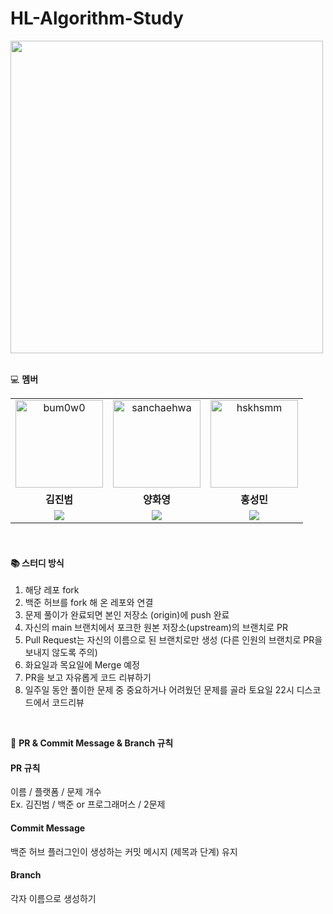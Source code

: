 # HL-Algorithm-Study

<img src="https://github.com/user-attachments/assets/4caa7396-e4e9-4618-8394-58b51588f844" width="500px"/>

<br>
<br>

 💻 **멤버**  
<table>
  <tr>
    <td align="center">
      <a href="https://github.com/bum0w0">
        <img src="https://avatars.githubusercontent.com/bum0w0" width="140px;" alt="bum0w0"/>
      </a>
    </td>
    <td align="center">
      <a href="https://github.com/sanchaehwa">
        <img src="https://avatars.githubusercontent.com/sanchaehwa" width="140px;" alt="sanchaehwa"/>
      </a>
    </td>
    <td align="center">
      <a href="https://github.com/Sungmin214">
        <img src="https://avatars.githubusercontent.com/hskhsmm" width="140px;" alt="hskhsmm"/>
      </a>
    </td>
  </tr>
  <tr>
    <td align="center">
      <b>김진범</b>
    </td>
    <td align="center">
      <b>양화영</b>
    </td>
    <td align="center">
      <b>홍성민</b>
    </td>
  </tr>
  <tr>
    <td align="center">
      <img src="https://img.shields.io/badge/Python-3776AB?style=flat-square&logo=python&logoColor=white"/>
    </td>
    <td align="center">
      <img src="https://img.shields.io/badge/Java-F2712B?style=flat-square&logo=OpenJDK&logoColor=white"/>
    </td>
    <td align="center">
      <img src="https://img.shields.io/badge/Java-F2712B?style=flat-square&logo=OpenJDK&logoColor=white"/>
    </td>
  </tr>
</table>

<br>

#### 📚 스터디 방식
1. 해당 레포 fork
2. 백준 허브를 fork 해 온 레포와 연결
3. 문제 풀이가 완료되면 본인 저장소 (origin)에 push 완료
4. 자신의 main 브랜치에서 포크한 원본 저장소(upstream)의 브랜치로 PR
5. Pull Request는 자신의 이름으로 된 브랜치로만 생성 (다른 인원의 브랜치로 PR을 보내지 않도록 주의)
6. 화요일과 목요일에 Merge 예정
7. PR을 보고 자유롭게 코드 리뷰하기
8. 일주일 동안 풀이한 문제 중 중요하거나 어려웠던 문제를 골라 토요일 22시 디스코드에서 코드리뷰

<br>

🌟 **PR & Commit Message & Branch 규칙**


#### PR 규칙

이름 / 플랫폼 / 문제 개수
<br>
Ex. 김진범 / 백준 or 프로그래머스 / 2문제


#### Commit Message

백준 허브 플러그인이 생성하는 커밋 메시지 (제목과 단계) 유지

#### Branch

각자 이름으로 생성하기


